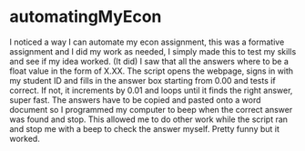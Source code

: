 # automatingMyEcon
I noticed a way I can automate my econ assignment, this was a formative assignment and I did my work as needed, I simply made this to test my skills and see if my idea worked. (It did)
I saw that all the answers where to be a float value in the form of X.XX. The script opens the webpage, signs in with my student ID and fills in the answer box starting from 0.00 and tests if correct. 
If not, it increments by 0.01 and loops until it finds the right answer, super fast. The answers have to be copied and pasted onto a word document so I programmed my computer to beep when the correct answer was found and stop.
This allowed me to do other work while the script ran and stop me with a beep to check the answer myself. Pretty funny but it worked. 
